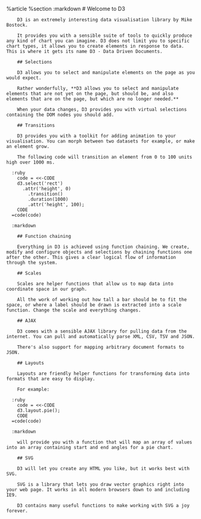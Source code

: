 %article
    %section
      :markdown
        # Welcome to D3
  
        D3 is an extremely interesting data visualisation library by Mike Bostock.
  
        It provides you with a sensible suite of tools to quickly produce any kind of chart you can imagine. D3 does not limit you to specific chart types, it allows you to create elements in response to data. This is where it gets its name D3 - Data Driven Documents.
  
        ## Selections
  
        D3 allows you to select and manipulate elements on the page as you would expect.
  
        Rather wonderfully, **D3 allows you to select and manipulate elements that are not yet on the page, but should be, and also elements that are on the page, but which are no longer needed.**
  
        When your data changes, D3 provides you with virtual selections containing the DOM nodes you should add.
  
        ## Transitions
  
        D3 provides you with a toolkit for adding animation to your visualisation. You can morph between two datasets for example, or make an element grow.
  
        The following code will transition an element from 0 to 100 units high over 1000 ms.
  
      :ruby
        code = <<-CODE
        d3.select('rect')
          .attr('height', 0)
            .transition()
            .duration(1000)
            .attr('height', 100);
        CODE
      =code(code)
  
      :markdown
  
        ## Function chaining
  
        Everything in D3 is achieved using function chaining. We create, modify and configure objects and selections by chaining functions one after the other. This gives a clear logical flow of information through the system.
  
        ## Scales
  
        Scales are helper functions that allow us to map data into coordinate space in our graph.
  
        All the work of working out how tall a bar should be to fit the space, or where a label should be drawn is extracted into a scale function. Change the scale and everything changes.
  
        ## AJAX
  
        D3 comes with a sensible AJAX library for pulling data from the internet. You can pull and automatically parse XML, CSV, TSV and JSON.
  
        There's also support for mapping arbitrary document formats to JSON.
  
        ## Layouts
  
        Layouts are friendly helper functions for transforming data into formats that are easy to display.
  
        For example:
  
      :ruby
        code = <<-CODE
        d3.layout.pie();
        CODE
      =code(code)
  
      :markdown
  
        will provide you with a function that will map an array of values into an array containing start and end angles for a pie chart.
  
        ## SVG
  
        D3 will let you create any HTML you like, but it works best with SVG.
  
        SVG is a library that lets you draw vector graphics right into your web page. It works in all modern browsers down to and including IE9.
  
        D3 contains many useful functions to make working with SVG a joy forever.
  
